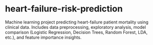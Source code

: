 # heart-failure-risk-prediction
Machine learning project predicting heart-failure patient mortality using clinical data. Includes data preprocessing, exploratory analysis, model comparison (Logistic Regression, Decision Trees, Random Forest, LDA, etc.), and feature importance insights.
